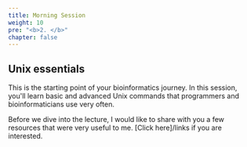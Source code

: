 ```yaml
---
title: Morning Session
weight: 10
pre: "<b>2. </b>"
chapter: false
---
```


## Unix essentials

This is the starting point of your bioinformatics journey. In this session, you'll learn basic and advanced Unix commands that programmers and bioinformaticians use very often. 

Before we dive into the lecture, I would like to share with you a few resources that were very useful to me. [Click here]/links if you are interested. 